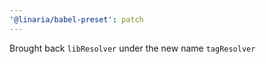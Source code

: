 ```yaml
---
'@linaria/babel-preset': patch
---
```


Brought back `libResolver` under the new name `tagResolver`

